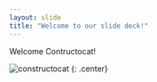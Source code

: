 ```yaml
---
layout: slide
title: "Welcome to our slide deck!"
---
```


Welcome Contructocat!

![constructocat](https://octodex.github.com/images/constructocat2.jpg)
{: .center}
